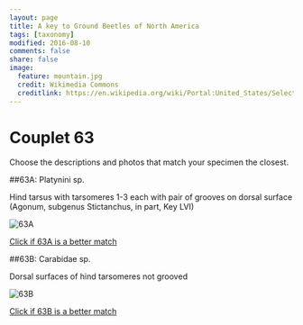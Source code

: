 ```yaml
---
layout: page
title: A key to Ground Beetles of North America
tags: [taxonomy]
modified: 2016-08-10
comments: false
share: false
image:
  feature: mountain.jpg
  credit: Wikimedia Commons
  creditlink: https://en.wikipedia.org/wiki/Portal:United_States/Selected_panorama#/media/File:Mount_Ellinor,_Mount_Washington_Panorama.jpg
---
```


# Couplet 63


Choose the descriptions and photos that match your specimen the closest. 

##63A: Platynini sp. 

Hind tarsus with tarsomeres 1-3 each with pair of grooves on dorsal surface (Agonum, subgenus Stictanchus, in part, Key LVI)

![63A](//klevan.github.io/images/keyfigs/Key1_63_63A.png)

[Click if 63A is a better match](https://en.wikipedia.org/wiki/Platynini)


##63B: Carabidae sp. 

Dorsal surfaces of hind tarsomeres not grooved

![63B](//klevan.github.io/images/keyfigs/Key1_63_63B.png)

[Click if 63B is a better match](//klevan.github.io/dynamicTaxonomy/Key1_64)


